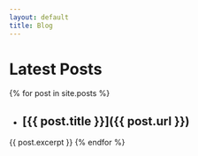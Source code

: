 ```yaml
---
layout: default
title: Blog
---
```

# Latest Posts

{% for post in site.posts %}
  * ## [{{ post.title }}]({{ post.url }})
  {{ post.excerpt }}
{% endfor %}